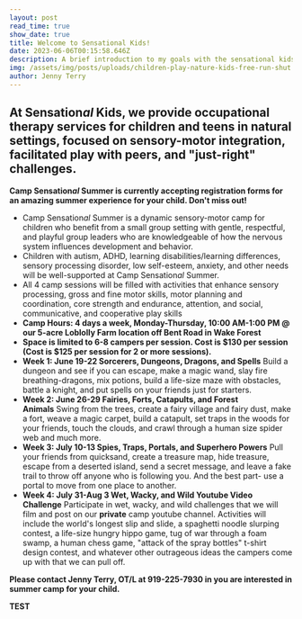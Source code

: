 ```yaml
---
layout: post
read_time: true
show_date: true
title: Welcome to Sensational Kids!
date: 2023-06-06T00:15:58.646Z
description: A brief introduction to my goals with the sensational kids program.
img: /assets/img/posts/uploads/children-play-nature-kids-free-run-shut.jpg
author: Jenny Terry
---
```

## At Sensation*al* Kids, we provide occupational therapy services for children and teens in natural settings, focused on sensory-motor integration, facilitated play with peers, and "just-right" challenges.

**Camp Sensation*al* Summer is currently accepting registration forms for an amazing summer experience for your child. Don't miss out!**

* Camp Sensation*al* Summer is a dynamic sensory-motor camp for children who benefit from a small group setting with gentle, respectful, and playful group leaders who are knowledgeable of how the nervous system influences development and behavior. 
* Children with autism, ADHD, learning disabilities/learning differences, sensory processing disorder, low self-esteem, anxiety, and other needs will be well-supported at Camp Sensation*al* Summer. 
* All 4 camp sessions will be filled with activities that enhance sensory processing, gross and fine motor skills, motor planning and coordination, core strength and endurance, attention, and social, communicative, and cooperative play skills
* **Camp Hours: 4 days a week, Monday-Thursday, 10:00 AM-1:00 PM @ our 5-acre Loblolly Farm location off Bent Road in Wake Forest**
* **Space is limited to 6-8 campers per session. Cost is $130 per session (Cost is $125 per session for 2 or more sessions).** 
* **Week 1: June 19-22 Sorcerers, Dungeons, Dragons, and Spells** Build a dungeon and see if you can escape, make a magic wand, slay fire breathing-dragons, mix potions, build a life-size maze with obstacles, battle a knight, and put spells on your friends just for starters. 
* **Week 2: June 26-29 Fairies, Forts, Catapults, and Forest Animals** Swing from the trees, create a fairy village and fairy dust, make a fort, weave a magic carpet, build a catapult, set traps in the woods for your friends, touch the clouds, and crawl through a human size spider web and much more.
* **Week 3: July 10-13 Spies, Traps, Portals, and Superhero Powers** Pull your friends from quicksand, create a treasure map, hide treasure, escape from a deserted island, send a secret message, and leave a fake trail to throw off anyone who is following you. And the best part- use a portal to move from one place to another.
* **Week 4: July 31-Aug 3 Wet, Wacky, and Wild Youtube Video Challenge** Participate in wet, wacky, and wild challenges that we will film and post on our **private** camp youtube channel. Activities will include the world's longest slip and slide, a spaghetti noodle slurping contest, a life-size hungry hippo game, tug of war through a foam swamp, a human chess game, "attack of the spray bottles" t-shirt design contest, and whatever other outrageous ideas the campers come up with that we can pull off.

**Please contact Jenny Terry, OT/L at 919-225-7930 in you are interested in summer camp for your child.**



**TEST**